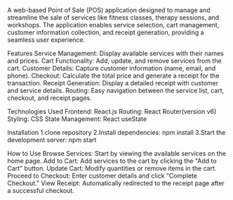 A web-based Point of Sale (POS) application designed to manage and streamline the sale of services like fitness classes, therapy sessions, and workshops. The application enables service selection, cart management, customer information collection, and receipt generation, providing a seamless user experience.

Features
Service Management: Display available services with their names and prices.
Cart Functionality: Add, update, and remove services from the cart.
Customer Details: Capture customer information (name, email, and phone).
Checkout: Calculate the total price and generate a receipt for the transaction.
Receipt Generation: Display a detailed receipt with customer and service details.
Routing: Easy navigation between the service list, cart, checkout, and receipt pages.

Technologies Used
Frontend: React.js
Routing: React Router(version v6)
Styling: CSS
State Management: React useState

Installation
1.clone repository
2.Install dependencies:
  npm install
3.Start the development server:
  npm start

  How to Use
Browse Services: Start by viewing the available services on the home page.
Add to Cart: Add services to the cart by clicking the "Add to Cart" button.
Update Cart: Modify quantities or remove items in the cart.
Proceed to Checkout: Enter customer details and click "Complete Checkout."
View Receipt: Automatically redirected to the receipt page after a successful checkout.
